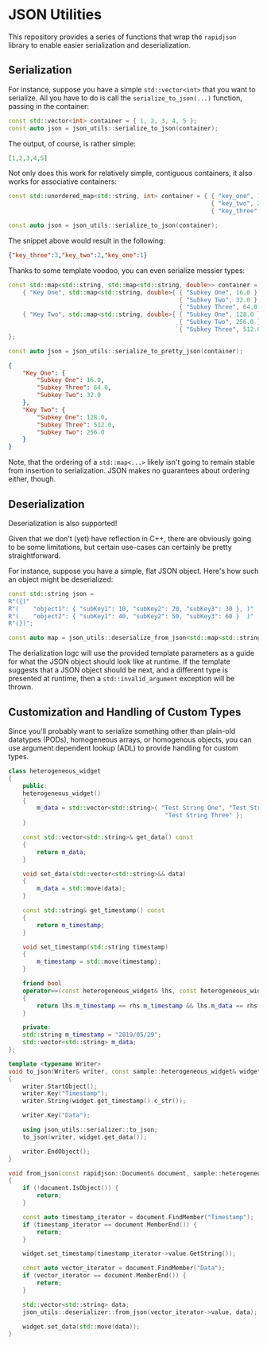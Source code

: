 # JSON Utilities

This repository provides a series of functions that wrap the `rapidjson` library to enable easier serialization and deserialization.

## Serialization

For instance, suppose you have a simple `std::vector<int>` that you want to serialize. All you have to do is call the `serialize_to_json(...)` function, passing in the container:

```C++
const std::vector<int> container = { 1, 2, 3, 4, 5 };
const auto json = json_utils::serialize_to_json(container);
```

The output, of course, is rather simple:

```JSON
[1,2,3,4,5]
```

Not only does this work for relatively simple, contiguous containers, it also works for associative containers:

```C++
const std::unordered_map<std::string, int> container = { { "key_one", 1 },
                                                         { "key_two", 2 },
                                                         { "key_three", 3 } };

const auto json = json_utils::serialize_to_json(container);
```

The snippet above would result in the following:

```JSON
{"key_three":3,"key_two":2,"key_one":1}
```

Thanks to some template voodoo, you can even serialize messier types:

```C++
const std::map<std::string, std::map<std::string, double>> container = {
    { "Key One", std::map<std::string, double>{ { "Subkey One", 16.0 },
                                                { "Subkey Two", 32.0 },
                                                { "Subkey Three", 64.0 } } },
    { "Key Two", std::map<std::string, double>{ { "Subkey One", 128.0 },
                                                { "Subkey Two", 256.0 },
                                                { "Subkey Three", 512.0 } } }
};

const auto json = json_utils::serialize_to_pretty_json(container);
```

```JSON
{
    "Key One": {
        "Subkey One": 16.0,
        "Subkey Three": 64.0,
        "Subkey Two": 32.0
    },
    "Key Two": {
        "Subkey One": 128.0,
        "Subkey Three": 512.0,
        "Subkey Two": 256.0
    }
}
```

Note, that the ordering of a `std::map<...>` likely isn't going to remain stable from insertion to serialization. JSON makes no guarantees about ordering either, though.

## Deserialization

Deserialization is also supported!

Given that we don't (yet) have reflection in C++, there are obviously going to be some limitations, but certain use-cases can certainly be pretty straightforward.

For instance, suppose you have a simple, flat JSON object. Here's how such an object might be deserialized:

```C++
const std::string json =
R"({)"
R"(    "object1": { "subKey1": 10, "subKey2": 20, "subKey3": 30 }, )"
R"(    "object2": { "subKey1": 40, "subKey2": 50, "subKey3": 60 }  )"
R"(})";

const auto map = json_utils::deserialize_from_json<std::map<std::string, int>>(json);
```

The derialization logc will use the provided template parameters as a guide for what the JSON object should look like at runtime. If the template suggests that a JSON object should be next, and a different type is presented at runtime, then a `std::invalid_argument` exception will be thrown.

## Customization and Handling of Custom Types

Since you'll probably want to serialize something other than plain-old datatypes (PODs), homogeneous arrays, or homogenous objects, you can use argument dependent lookup (ADL) to provide handling for custom types.

```C++
class heterogeneous_widget
{
    public:
    heterogeneous_widget()
    {
        m_data = std::vector<std::string>{ "Test String One", "Test String Two",
                                            "Test String Three" };
    }

    const std::vector<std::string>& get_data() const
    {
        return m_data;
    }

    void set_data(std::vector<std::string>&& data)
    {
        m_data = std::move(data);
    }

    const std::string& get_timestamp() const
    {
        return m_timestamp;
    }

    void set_timestamp(std::string timestamp)
    {
        m_timestamp = std::move(timestamp);
    }

    friend bool
    operator==(const heterogeneous_widget& lhs, const heterogeneous_widget& rhs) noexcept
    {
        return lhs.m_timestamp == rhs.m_timestamp && lhs.m_data == rhs.m_data;
    }

    private:
    std::string m_timestamp = "2019/05/29";
    std::vector<std::string> m_data;
};

template <typename Writer>
void to_json(Writer& writer, const sample::heterogeneous_widget& widget)
{
    writer.StartObject();
    writer.Key("Timestamp");
    writer.String(widget.get_timestamp().c_str());

    writer.Key("Data");

    using json_utils::serializer::to_json;
    to_json(writer, widget.get_data());

    writer.EndObject();
}

void from_json(const rapidjson::Document& document, sample::heterogeneous_widget& widget)
{
    if (!document.IsObject()) {
        return;
    }

    const auto timestamp_iterator = document.FindMember("Timestamp");
    if (timestamp_iterator == document.MemberEnd()) {
        return;
    }

    widget.set_timestamp(timestamp_iterator->value.GetString());

    const auto vector_iterator = document.FindMember("Data");
    if (vector_iterator == document.MemberEnd()) {
        return;
    }

    std::vector<std::string> data;
    json_utils::deserializer::from_json(vector_iterator->value, data);

    widget.set_data(std::move(data));
}
```

